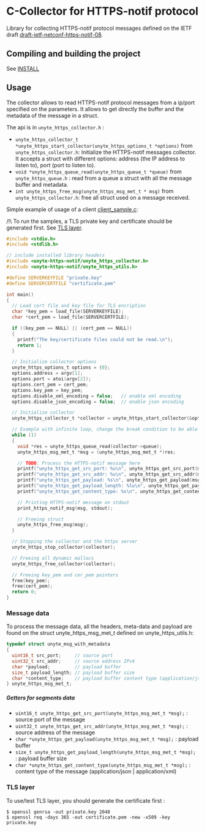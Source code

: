 # C-Collector for HTTPS-notif protocol
Library for collecting HTTPS-notif protocol messages defined on the IETF draft [draft-ietf-netconf-https-notif-08](https://datatracker.ietf.org/doc/html/draft-ietf-netconf-https-notif-08).

## Compiling and building the project
See [INSTALL](INSTALL.md)

## Usage
The collector allows to read HTTPS-notif protocol messages from a ip/port specified on the parameters. It allows to get directly the buffer and the metadata of the message in a struct.

The api is in `unyte_https_collector.h` :
- `unyte_https_collector_t *unyte_https_start_collector(unyte_https_options_t *options)` from `unyte_https_collector.h`: Initialize the HTTPS-notif messages collector. It accepts a struct with different options: address (the IP address to listen to), port (port to listen to).
- `void *unyte_https_queue_read(unyte_https_queue_t *queue)` from `unyte_https_queue.h` : read from a queue a struct with all the message buffer and metadata.
- `int unyte_https_free_msg(unyte_https_msg_met_t * msg)` from `unyte_https_collector.h`: free all struct used on a message received.

Simple example of usage of a client [client_sample.c](examples/client_sample.c):

/!\ To run the samples, a TLS private key and certificate should be generated first. See [TLS layer](#TLS-layer).
```c
#include <stdio.h>
#include <stdlib.h>

// include installed library headers
#include <unyte-https-notif/unyte_https_collector.h>
#include <unyte-https-notif/unyte_https_utils.h>

#define SERVERKEYFILE "private.key"
#define SERVERCERTFILE "certificate.pem"

int main()
{
  // Load cert file and key file for TLS encription
  char *key_pem = load_file(SERVERKEYFILE);
  char *cert_pem = load_file(SERVERCERTFILE);

  if ((key_pem == NULL) || (cert_pem == NULL))
  {
    printf("The key/certificate files could not be read.\n");
    return 1;
  }

  // Initialize collector options
  unyte_https_options_t options = {0};
  options.address = argv[1];
  options.port = atoi(argv[2]);
  options.cert_pem = cert_pem;
  options.key_pem = key_pem;
  options.disable_xml_encoding = false;   // enable xml encoding
  options.disable_json_encoding = false;  // enable json encoding

  // Initialize collector
  unyte_https_collector_t *collector = unyte_https_start_collector(&options);

  // Example with infinite loop, change the break condition to be able to free all struct gracefully
  while (1)
  {
    void *res = unyte_https_queue_read(collector->queue);
    unyte_https_msg_met_t *msg = (unyte_https_msg_met_t *)res;

    // TODO: Process the HTTPS-notif message here
    printf("unyte_https_get_src_port: %u\n", unyte_https_get_src_port(msg));
    printf("unyte_https_get_src_addr: %u\n", unyte_https_get_src_addr(msg));
    printf("unyte_https_get_payload: %s\n", unyte_https_get_payload(msg));
    printf("unyte_https_get_payload_length: %lu\n", unyte_https_get_payload_length(msg));
    printf("unyte_https_get_content_type: %s\n", unyte_https_get_content_type(msg));

    // Printing HTTPS-notif message on stdout
    print_https_notif_msg(msg, stdout);

    // Freeing struct
    unyte_https_free_msg(msg);
  }

  // Stopping the collector and the https server
  unyte_https_stop_collector(collector);

  // Freeing all dynamic mallocs
  unyte_https_free_collector(collector);

  // Freeing key_pem and cer_pem pointers
  free(key_pem);
  free(cert_pem);
  return 0;
}
```

### Message data
To process the message data, all the headers, meta-data and payload are found on the struct unyte_https_msg_met_t defined on unyte_https_utils.h:
```c
typedef struct unyte_msg_with_metadata
{
  uint16_t src_port;     // source port
  uint32_t src_addr;     // source address IPv4
  char *payload;         // payload buffer
  size_t payload_length; // payload buffer size
  char *content_type;    // payload buffer content type (application/json | application/xml)
} unyte_https_msg_met_t;
```
##### Getters for segments data
- `uint16_t unyte_https_get_src_port(unyte_https_msg_met_t *msg);` : source port of the message
- `uint32_t unyte_https_get_src_addr(unyte_https_msg_met_t *msg);` : source address of the message
- `char *unyte_https_get_payload(unyte_https_msg_met_t *msg);` : payload buffer
- `size_t unyte_https_get_payload_length(unyte_https_msg_met_t *msg);` : payload buffer size
- `char *unyte_https_get_content_type(unyte_https_msg_met_t *msg);` : content type of the message (application/json | application/xml)

### TLS layer
To use/test TLS layer, you should generate the certificate first :
```shell
$ openssl genrsa -out private.key 2048
$ openssl req -days 365 -out certificate.pem -new -x509 -key private.key
```
